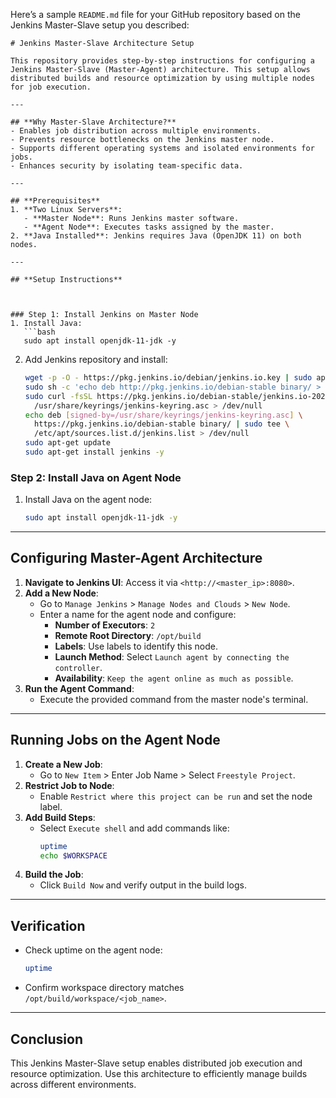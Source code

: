 Here’s a sample `README.md` file for your GitHub repository based on the Jenkins Master-Slave setup you described:

```
# Jenkins Master-Slave Architecture Setup

This repository provides step-by-step instructions for configuring a Jenkins Master-Slave (Master-Agent) architecture. This setup allows distributed builds and resource optimization by using multiple nodes for job execution.

---

## **Why Master-Slave Architecture?**
- Enables job distribution across multiple environments.
- Prevents resource bottlenecks on the Jenkins master node.
- Supports different operating systems and isolated environments for jobs.
- Enhances security by isolating team-specific data.

---

## **Prerequisites**
1. **Two Linux Servers**: 
   - **Master Node**: Runs Jenkins master software.
   - **Agent Node**: Executes tasks assigned by the master.
2. **Java Installed**: Jenkins requires Java (OpenJDK 11) on both nodes.

---

## **Setup Instructions**



### Step 1: Install Jenkins on Master Node
1. Install Java:
   ```bash
   sudo apt install openjdk-11-jdk -y

   ```
2. Add Jenkins repository and install:
   ```bash
   wget -p -O - https://pkg.jenkins.io/debian/jenkins.io.key | sudo apt-key add -
   sudo sh -c 'echo deb http://pkg.jenkins.io/debian-stable binary/ > /etc/apt/sources.list.d/jenkins.list'
   sudo curl -fsSL https://pkg.jenkins.io/debian-stable/jenkins.io-2023.key | sudo tee \
     /usr/share/keyrings/jenkins-keyring.asc > /dev/null
   echo deb [signed-by=/usr/share/keyrings/jenkins-keyring.asc] \
     https://pkg.jenkins.io/debian-stable binary/ | sudo tee \
     /etc/apt/sources.list.d/jenkins.list > /dev/null
   sudo apt-get update
   sudo apt-get install jenkins -y
   ```

### Step 2: Install Java on Agent Node
1. Install Java on the agent node:
   ```bash
   sudo apt install openjdk-11-jdk -y
   ```

---

## **Configuring Master-Agent Architecture**

1. **Navigate to Jenkins UI**: Access it via `<http://<master_ip>:8080>`.
2. **Add a New Node**:
   - Go to `Manage Jenkins` > `Manage Nodes and Clouds` > `New Node`.
   - Enter a name for the agent node and configure:
     - **Number of Executors**: `2`
     - **Remote Root Directory**: `/opt/build`
     - **Labels**: Use labels to identify this node.
     - **Launch Method**: Select `Launch agent by connecting the controller`.
     - **Availability**: `Keep the agent online as much as possible`.
3. **Run the Agent Command**:
   - Execute the provided command from the master node's terminal.

---

## **Running Jobs on the Agent Node**

1. **Create a New Job**:
   - Go to `New Item` > Enter Job Name > Select `Freestyle Project`.
2. **Restrict Job to Node**:
   - Enable `Restrict where this project can be run` and set the node label.
3. **Add Build Steps**:
   - Select `Execute shell` and add commands like:
     ```bash
     uptime
     echo $WORKSPACE
     ```
4. **Build the Job**:
   - Click `Build Now` and verify output in the build logs.

---

## **Verification**
- Check uptime on the agent node:
  ```bash
  uptime
  ```
- Confirm workspace directory matches `/opt/build/workspace/<job_name>`.

---

## **Conclusion**
This Jenkins Master-Slave setup enables distributed job execution and resource optimization. Use this architecture to efficiently manage builds across different environments.

